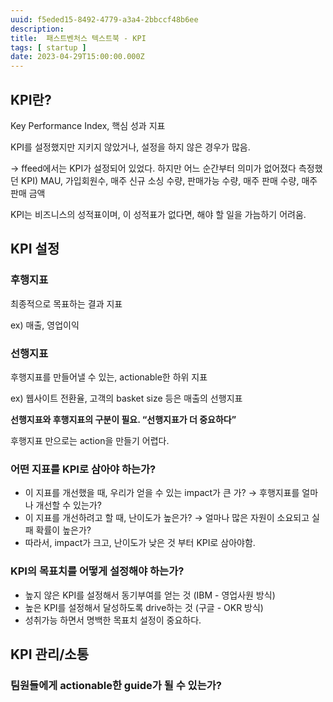 ```yaml
---
uuid: f5eded15-8492-4779-a3a4-2bbccf48b6ee
description: 
title:  패스트벤처스 텍스트북 - KPI
tags: [ startup ]
date: 2023-04-29T15:00:00.000Z
---
```









## KPI란?

Key Performance Index, 핵심 성과 지표

KPI를 설정했지만 지키지 않았거나, 설정을 하지 않은 경우가 많음.

→ ffeed에서는 KPI가 설정되어 있었다. 하지만 어느 순간부터 의미가 없어졌다
측정했던 KPI) MAU, 가입회원수, 매주 신규 소싱 수량, 판매가능 수량, 매주 판매 수량, 매주 판매 금액 

KPI는 비즈니스의 성적표이며, 이 성적표가 없다면, 해야 할 일을 가늠하기 어려움.

## KPI 설정

### 후행지표

최종적으로 목표하는 결과 지표

ex) 매출, 영업이익

### 선행지표

후행지표를 만들어낼 수 있는, actionable한 하위 지표

ex) 웹사이트 전환율, 고객의 basket size 등은 매출의 선행지표

**선행지표와 후행지표의 구분이 필요. “선행지표가 더 중요하다”**

후행지표 만으로는 action을 만들기 어렵다.

### 어떤 지표를 KPI로 삼아야 하는가?

- 이 지표를 개선했을 때, 우리가 얻을 수 있는 impact가 큰 가? → 후행지표를 얼마나 개선할 수 있는가?
- 이 지표를 개선하려고 할 때, 난이도가 높은가? → 얼마나 많은 자원이 소요되고 실패 확률이 높은가?
- 따라서, impact가 크고, 난이도가 낮은 것 부터 KPI로 삼아야함.

### KPI의 목표치를 어떻게 설정해야 하는가?

- 높지 않은 KPI를 설정해서 동기부여를 얻는 것 (IBM - 영업사원 방식)
- 높은 KPI를 설정해서 달성하도록 drive하는 것 (구글 - OKR 방식)
- 성취가능 하면서 명백한 목표치 설정이 중요하다.

## KPI 관리/소통

### 팀원들에게 actionable한 guide가 될 수 있는가?
